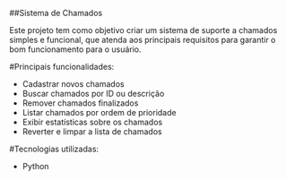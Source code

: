 ##Sistema de Chamados

Este projeto tem como objetivo criar um sistema de suporte a chamados simples e funcional, que atenda aos principais requisitos para garantir o bom funcionamento para o usuário.

#Principais funcionalidades:

- Cadastrar novos chamados
- Buscar chamados por ID ou descrição
- Remover chamados finalizados
- Listar chamados por ordem de prioridade
- Exibir estatísticas sobre os chamados
 - Reverter e limpar a lista de chamados


#Tecnologias utilizadas:

- Python




